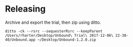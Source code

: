 # Releasing

Archive and export the trial, then zip using ditto.

```
ditto -ck --rsrc --sequesterRsrc --keepParent /Users/rharter/Desktop/Unbound\ Trial\ 2017-12-06\ 22-38-40/Unbound.app ~/Desktop/Unbound-1.2.0.zip
```